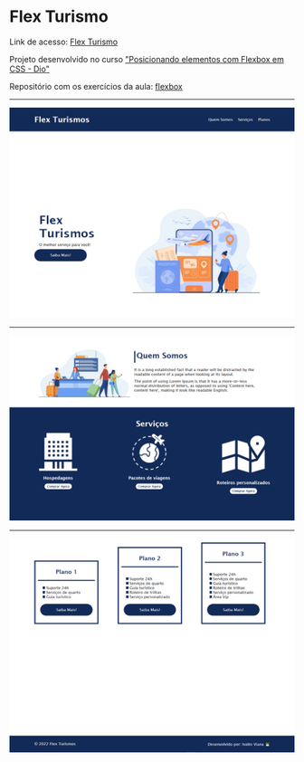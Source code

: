 # Flex Turismo

<p>Link de acesso: <a href="https://ivaltoviana.github.io/flexTurismos/">Flex Turismo</a></p>

<p>Projeto desenvolvido no curso <a href="https://web.dio.me/course/posicionando-elementos-com-flexbox-em-css">"Posicionando elementos com Flexbox em CSS - Dio"</a></p>

<p>Repositório com os exercícios da aula: <a href="https://github.com/ivaltoviana/flexbox">flexbox</a></p>

<hr>
<img src="img-readme\home.png">

<hr>
<img src="img-readme\quem-somos_servicos.png">

<hr>
<img src="img-readme\planos_rodape.png">

